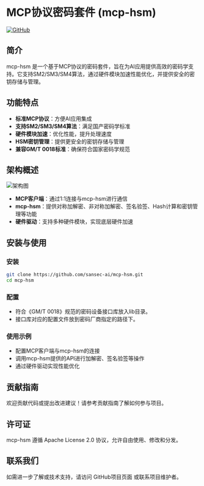 # MCP协议密码套件 (mcp-hsm)

[![GitHub](https://img.shields.io/github/license/sansec-ai/mcp-hsm)](https://github.com/sansec-ai/mcp-hsm)

## 简介

mcp-hsm 是一个基于MCP协议的密码套件，旨在为AI应用提供高效的密码学支持。它支持SM2/SM3/SM4算法，通过硬件模块加速性能优化，并提供安全的密钥存储与管理。

## 功能特点

- **标准MCP协议**：方便AI应用集成
- **支持SM2/SM3/SM4算法**：满足国产密码学标准
- **硬件模块加速**：优化性能，提升处理速度
- **HSM密钥管理**：提供更安全的密钥存储与管理
- **兼容GM/T 0018标准**：确保符合国家密码学规范

## 架构概述

![架构图](./doc/architecture.jpg)

- **MCP客户端**：通过1:1连接与mcp-hsm进行通信
- **mcp-hsm**：提供对称加解密、非对称加解密、签名验签、Hash计算和密钥管理等功能
- **硬件驱动**：支持多种硬件模块，实现底层硬件加速

## 安装与使用

### 安装

```bash
git clone https://github.com/sansec-ai/mcp-hsm.git
cd mcp-hsm
```

### 配置
- 符合《GM/T 0018》规范的密码设备接口库放入lib目录。
- 接口库对应的配置文件放到密码厂商指定的路径下。

### 使用示例
- 配置MCP客户端与mcp-hsm的连接
- 调用mcp-hsm提供的API进行加解密、签名验签等操作
- 通过硬件驱动实现性能优化
## 贡献指南
欢迎贡献代码或提出改进建议！请参考贡献指南了解如何参与项目。
## 许可证
mcp-hsm 遵循 Apache License 2.0 协议，允许自由使用、修改和分发。
## 联系我们
如需进一步了解或技术支持，请访问 GitHub项目页面 或联系项目维护者。